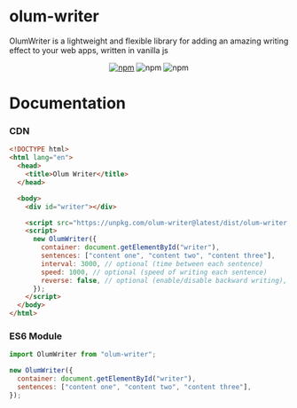 # olum-writer

OlumWriter is a lightweight and flexible library for adding an amazing writing effect to your web apps, written in vanilla js

<p align="center">
 <a href="https://www.npmjs.com/package/olum-writer" target="_blank"><img src="https://img.shields.io/npm/v/olum-writer" alt="npm"></a>
 <img src="https://img.shields.io/npm/dm/olum-writer" alt="npm">
 <img src="https://img.shields.io/npm/l/olum-writer" alt="npm">
</p>

# Documentation

### CDN

```html
<!DOCTYPE html>
<html lang="en">
  <head>
    <title>Olum Writer</title>
  </head>

  <body>
    <div id="writer"></div>

    <script src="https://unpkg.com/olum-writer@latest/dist/olum-writer.min.js"></script>
    <script>
      new OlumWriter({
        container: document.getElementById("writer"),
        sentences: ["content one", "content two", "content three"],
        interval: 3000, // optional (time between each sentence)
        speed: 1000, // optional (speed of writing each sentence)
        reverse: false, // optional (enable/disable backward writing), default is false
      });
    </script>
  </body>
</html>
```

### ES6 Module

```javascript
import OlumWriter from "olum-writer";

new OlumWriter({
  container: document.getElementById("writer"),
  sentences: ["content one", "content two", "content three"],
});
```
